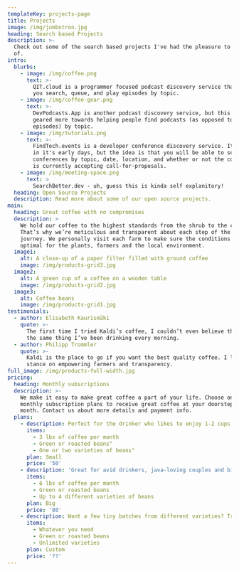 ```yaml
---
templateKey: projects-page
title: Projects
image: /img/jumbotron.jpg
heading: Search based Projects
description: >-
  Check out some of the search based projects I've had the pleasure to be a part
  of.
intro:
  blurbs:
    - image: /img/coffee.png
      text: >-
        QIT.cloud is a programmer focused podcast discovery service that lets
        you search, queue, and play episodes by topic.
    - image: /img/coffee-gear.png
      text: >-
        DevPodcasts.App is another podcast discovery service, but this one is
        geared more towards helping people find podcasts (as opposed to
        episodes) by topic.
    - image: /img/tutorials.png
      text: >-
        FindTech.events is a developer conference discovery service. It's still
        in it's early days, but the idea is that you will be able to search for
        conferences by topic, date, location, and whether or not the conference
        is currently accepting call-for-proposals.
    - image: /img/meeting-space.png
      text: >
        SearchBetter.dev - uh, guess this is kinda self explanitory!
  heading: Open Source Projects
  description: Read more about some of our open source projects.
main:
  heading: Great coffee with no compromises
  description: >
    We hold our coffee to the highest standards from the shrub to the cup.
    That’s why we’re meticulous and transparent about each step of the coffee’s
    journey. We personally visit each farm to make sure the conditions are
    optimal for the plants, farmers and the local environment.
  image1:
    alt: A close-up of a paper filter filled with ground coffee
    image: /img/products-grid3.jpg
  image2:
    alt: A green cup of a coffee on a wooden table
    image: /img/products-grid2.jpg
  image3:
    alt: Coffee beans
    image: /img/products-grid1.jpg
testimonials:
  - author: Elisabeth Kaurismäki
    quote: >-
      The first time I tried Kaldi’s coffee, I couldn’t even believe that was
      the same thing I’ve been drinking every morning.
  - author: Philipp Trommler
    quote: >-
      Kaldi is the place to go if you want the best quality coffee. I love their
      stance on empowering farmers and transparency.
full_image: /img/products-full-width.jpg
pricing:
  heading: Monthly subscriptions
  description: >-
    We make it easy to make great coffee a part of your life. Choose one of our
    monthly subscription plans to receive great coffee at your doorstep each
    month. Contact us about more details and payment info.
  plans:
    - description: Perfect for the drinker who likes to enjoy 1-2 cups per day.
      items:
        - 3 lbs of coffee per month
        - Green or roasted beans"
        - One or two varieties of beans"
      plan: Small
      price: '50'
    - description: 'Great for avid drinkers, java-loving couples and bigger crowds'
      items:
        - 6 lbs of coffee per month
        - Green or roasted beans
        - Up to 4 different varieties of beans
      plan: Big
      price: '80'
    - description: Want a few tiny batches from different varieties? Try our custom plan
      items:
        - Whatever you need
        - Green or roasted beans
        - Unlimited varieties
      plan: Custom
      price: '??'
---
```


